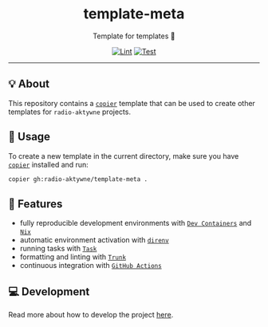 <h1 align="center">template-meta</h1>

<div align="center">

Template for templates 🧶

[![Lint](https://github.com/radio-aktywne/template-meta/actions/workflows/lint.yaml/badge.svg)](https://github.com/radio-aktywne/template-meta/actions/workflows/lint.yaml)
[![Test](https://github.com/radio-aktywne/template-meta/actions/workflows/test.yaml/badge.svg)](https://github.com/radio-aktywne/template-meta/actions/workflows/test.yaml)

</div>

---

## 💡 About

This repository contains a [`copier`](https://copier.readthedocs.io) template
that can be used to create other templates for `radio-aktywne` projects.

## 📜 Usage

To create a new template in the current directory,
make sure you have [`copier`](https://copier.readthedocs.io) installed and run:

```sh
copier gh:radio-aktywne/template-meta .
```

## 🚀 Features

- fully reproducible development environments with
  [`Dev Containers`](https://code.visualstudio.com/docs/remote/containers)
  and [`Nix`](https://nixos.org)
- automatic environment activation with [`direnv`](https://direnv.net)
- running tasks with [`Task`](https://taskfile.dev)
- formatting and linting with [`Trunk`](https://trunk.io)
- continuous integration with [`GitHub Actions`](https://github.com/features/actions)

## 💻 Development

Read more about how to develop the project
[here](https://github.com/radio-aktywne/template-meta/blob/main/CONTRIBUTING.md).
